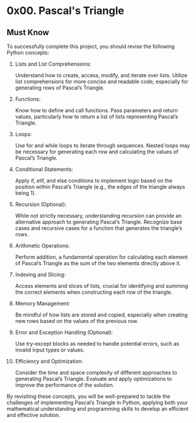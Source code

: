 # 0x00. Pascal's Triangle

## Must Know

To successfully complete this project, you should revise the following Python concepts:

1. Lists and List Comprehensions:

    Understand how to create, access, modify, and iterate over lists.
Utilize list comprehensions for more concise and readable code, especially for generating rows of Pascal’s Triangle.

2. Functions:

    Know how to define and call functions.
Pass parameters and return values, particularly how to return a list of lists representing Pascal’s Triangle.

3. Loops:

    Use for and while loops to iterate through sequences.
Nested loops may be necessary for generating each row and calculating the values of Pascal’s Triangle.

4. Conditional Statements:

    Apply if, elif, and else conditions to implement logic based on the position within Pascal’s Triangle (e.g., the edges of the triangle always being 1).

5. Recursion (Optional):

    While not strictly necessary, understanding recursion can provide an alternative approach to generating Pascal’s Triangle.
Recognize base cases and recursive cases for a function that generates the triangle’s rows.

6. Arithmetic Operations:

    Perform addition, a fundamental operation for calculating each element of Pascal’s Triangle as the sum of the two elements directly above it.

7. Indexing and Slicing:

    Access elements and slices of lists, crucial for identifying and summing the correct elements when constructing each row of the triangle.

8. Memory Management:

    Be mindful of how lists are stored and copied, especially when creating new rows based on the values of the previous row.

9. Error and Exception Handling (Optional):

    Use try-except blocks as needed to handle potential errors, such as invalid input types or values.

10. Efficiency and Optimization:

    Consider the time and space complexity of different approaches to generating Pascal’s Triangle.
Evaluate and apply optimizations to improve the performance of the solution.

By revisiting these concepts, you will be well-prepared to tackle the challenges of implementing Pascal’s Triangle in Python, applying both your mathematical understanding and programming skills to develop an efficient and effective solution.